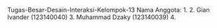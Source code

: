Tugas-Besar-Desain-Interaksi-Kelompok-13
Nama Anggota:
1. 
2. Gian Ivander (123140040)
3. Muhammad Dzaky (123140039)
4.
